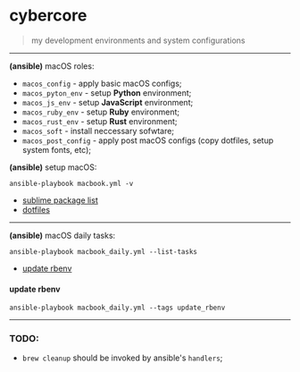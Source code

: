 # cybercore

> my development environments and system configurations

---

**(ansible)** macOS roles:
  - `macos_config` - apply basic macOS configs;
  - `macos_pyton_env` - setup **Python** environment;
  - `macos_js_env` - setup **JavaScript** environment;
  - `macos_ruby_env` - setup **Ruby** environment;
  - `macos_rust_env` - setup **Rust** environment;
  - `macos_soft` - install neccessary sofwtare;
  - `macos_post_config` - apply post macOS configs (copy dotfiles, setup system fonts, etc);

**(ansible)** setup macOS:
```shell
ansible-playbook macbook.yml -v
```

- [sublime package list](roles/macos_post_config/files/sublime/packages.md)
- [dotfiles](roles/macos_post_config/files)

---

**(ansible)** macOS daily tasks:

```shell
ansible-playbook macbook_daily.yml --list-tasks
```

- [update rbenv](#update-rbenv)

#### update rbenv

```shell
ansible-playbook macbook_daily.yml --tags update_rbenv
```

---

### TODO:

- `brew cleanup` should be invoked by ansible's `handlers`;
